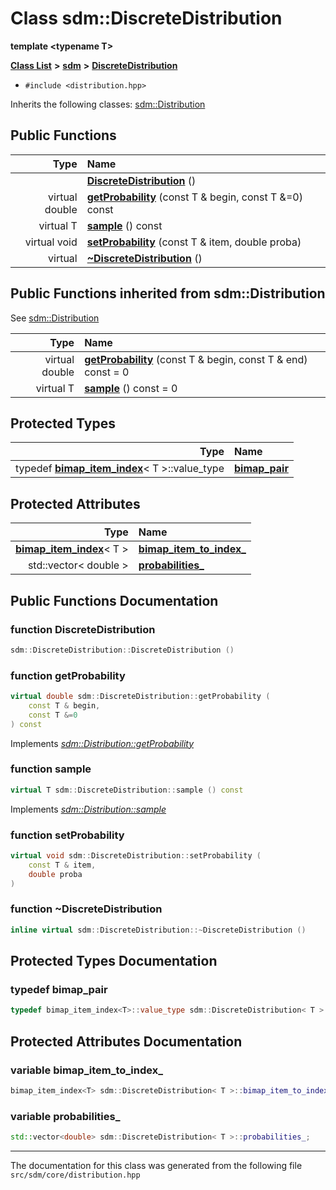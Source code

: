 
# Class sdm::DiscreteDistribution

<link rel="stylesheet" href="https://cdnjs.cloudflare.com/ajax/libs/KaTeX/0.5.1/katex.min.css">
<link rel="stylesheet" href="https://cdn.jsdelivr.net/github-markdown-css/2.2.1/github-markdown.css"/>


**template &lt;typename T&gt;**


[**Class List**](annotated.md) **>** [**sdm**](namespacesdm.md) **>** [**DiscreteDistribution**](classsdm_1_1DiscreteDistribution.md)





* `#include <distribution.hpp>`



Inherits the following classes: [sdm::Distribution](classsdm_1_1Distribution.md)
















## Public Functions

| Type | Name |
| ---: | :--- |
|   | [**DiscreteDistribution**](classsdm_1_1DiscreteDistribution.md#function-discretedistribution) () <br> |
| virtual double | [**getProbability**](classsdm_1_1DiscreteDistribution.md#function-getprobability) (const T & begin, const T &=0) const<br> |
| virtual T | [**sample**](classsdm_1_1DiscreteDistribution.md#function-sample) () const<br> |
| virtual void | [**setProbability**](classsdm_1_1DiscreteDistribution.md#function-setprobability) (const T & item, double proba) <br> |
| virtual  | [**~DiscreteDistribution**](classsdm_1_1DiscreteDistribution.md#function-discretedistribution) () <br> |

## Public Functions inherited from sdm::Distribution

See [sdm::Distribution](classsdm_1_1Distribution.md)

| Type | Name |
| ---: | :--- |
| virtual double | [**getProbability**](classsdm_1_1Distribution.md#function-getprobability) (const T & begin, const T & end) const = 0<br> |
| virtual T | [**sample**](classsdm_1_1Distribution.md#function-sample) () const = 0<br> |



## Protected Types

| Type | Name |
| ---: | :--- |
| typedef [**bimap\_item\_index**](namespacesdm.md#typedef-bimap-item-index)&lt; T &gt;::value\_type | [**bimap\_pair**](classsdm_1_1DiscreteDistribution.md#typedef-bimap-pair)  <br> |




## Protected Attributes

| Type | Name |
| ---: | :--- |
|  [**bimap\_item\_index**](namespacesdm.md#typedef-bimap-item-index)&lt; T &gt; | [**bimap\_item\_to\_index\_**](classsdm_1_1DiscreteDistribution.md#variable-bimap-item-to-index-)  <br> |
|  std::vector&lt; double &gt; | [**probabilities\_**](classsdm_1_1DiscreteDistribution.md#variable-probabilities-)  <br> |








## Public Functions Documentation


### function DiscreteDistribution 


```cpp
sdm::DiscreteDistribution::DiscreteDistribution () 
```



### function getProbability 


```cpp
virtual double sdm::DiscreteDistribution::getProbability (
    const T & begin,
    const T &=0
) const
```


Implements [*sdm::Distribution::getProbability*](classsdm_1_1Distribution.md#function-getprobability)


### function sample 


```cpp
virtual T sdm::DiscreteDistribution::sample () const
```


Implements [*sdm::Distribution::sample*](classsdm_1_1Distribution.md#function-sample)


### function setProbability 


```cpp
virtual void sdm::DiscreteDistribution::setProbability (
    const T & item,
    double proba
) 
```



### function ~DiscreteDistribution 


```cpp
inline virtual sdm::DiscreteDistribution::~DiscreteDistribution () 
```


## Protected Types Documentation


### typedef bimap\_pair 


```cpp
typedef bimap_item_index<T>::value_type sdm::DiscreteDistribution< T >::bimap_pair;
```


## Protected Attributes Documentation


### variable bimap\_item\_to\_index\_ 


```cpp
bimap_item_index<T> sdm::DiscreteDistribution< T >::bimap_item_to_index_;
```



### variable probabilities\_ 


```cpp
std::vector<double> sdm::DiscreteDistribution< T >::probabilities_;
```



------------------------------
The documentation for this class was generated from the following file `src/sdm/core/distribution.hpp`